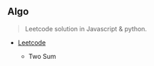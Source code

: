 ## Algo

> Leetcode solution in Javascript & python.

* [Leetcode](https://leetcode.com)

  * Two Sum


